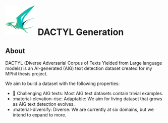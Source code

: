 
# ![pterosaur flying icon](assets/icons8-pterodactyl-48.svg) DACTYL Generation

## About

DACTYL (Diverse Adversarial Corpus of Texts Yielded from Large language models) is an AI-generated (AIG) text detection dataset created for my MPhil thesis project. 

We aim to build a dataset with the following properties:

- :thinking: Challenging AIG texts: Most AIG text datasets contain trivial examples. 
- :material-elevation-rise: Adaptable: We aim for living dataset that grows as AIG text detection evolves.
- :material-diversify: Diverse: We are currently at six domains, but we intend to expand to more.
